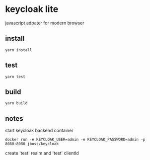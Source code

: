 # keycloak lite

javascript adpater for modern browser

## install

    yarn install

## test

    yarn test


## build

    yarn build


## notes

start keycloak backend container

    docker run -e KEYCLOAK_USER=admin -e KEYCLOAK_PASSWORD=admin -p 8080:8080 jboss/keycloak

create 'test' realm and 'test' clientId